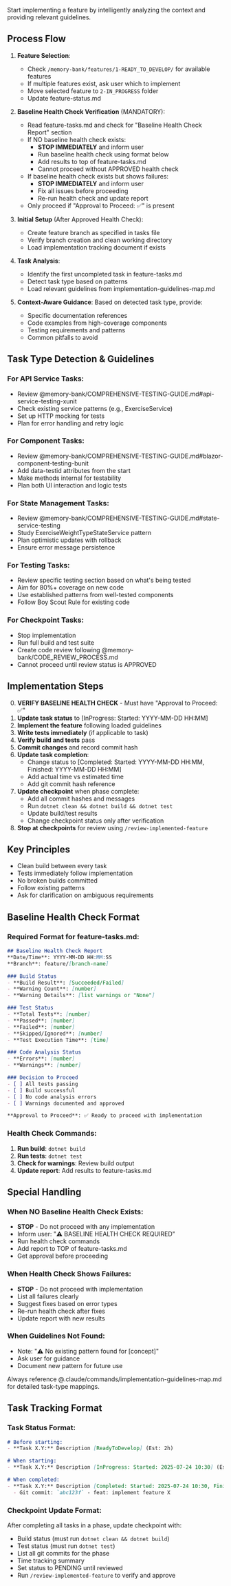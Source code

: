 Start implementing a feature by intelligently analyzing the context and providing relevant guidelines.

## Process Flow

1. **Feature Selection**:
   - Check `/memory-bank/features/1-READY_TO_DEVELOP/` for available features
   - If multiple features exist, ask user which to implement
   - Move selected feature to `2-IN_PROGRESS` folder
   - Update feature-status.md

2. **Baseline Health Check Verification** (MANDATORY):
   - Read feature-tasks.md and check for "Baseline Health Check Report" section
   - If NO baseline health check exists:
     - **STOP IMMEDIATELY** and inform user
     - Run baseline health check using format below
     - Add results to top of feature-tasks.md
     - Cannot proceed without APPROVED health check
   - If baseline health check exists but shows failures:
     - **STOP IMMEDIATELY** and inform user
     - Fix all issues before proceeding
     - Re-run health check and update report
   - Only proceed if "Approval to Proceed: ✅" is present

3. **Initial Setup** (After Approved Health Check):
   - Create feature branch as specified in tasks file
   - Verify branch creation and clean working directory
   - Load implementation tracking document if exists

4. **Task Analysis**:
   - Identify the first uncompleted task in feature-tasks.md
   - Detect task type based on patterns
   - Load relevant guidelines from implementation-guidelines-map.md

5. **Context-Aware Guidance**:
   Based on detected task type, provide:
   - Specific documentation references
   - Code examples from high-coverage components
   - Testing requirements and patterns
   - Common pitfalls to avoid

## Task Type Detection & Guidelines

### For API Service Tasks:
- Review @memory-bank/COMPREHENSIVE-TESTING-GUIDE.md#api-service-testing-xunit
- Check existing service patterns (e.g., ExerciseService)
- Set up HTTP mocking for tests
- Plan for error handling and retry logic

### For Component Tasks:
- Review @memory-bank/COMPREHENSIVE-TESTING-GUIDE.md#blazor-component-testing-bunit
- Add data-testid attributes from the start
- Make methods internal for testability
- Plan both UI interaction and logic tests

### For State Management Tasks:
- Review @memory-bank/COMPREHENSIVE-TESTING-GUIDE.md#state-service-testing
- Study ExerciseWeightTypeStateService pattern
- Plan optimistic updates with rollback
- Ensure error message persistence

### For Testing Tasks:
- Review specific testing section based on what's being tested
- Aim for 80%+ coverage on new code
- Use established patterns from well-tested components
- Follow Boy Scout Rule for existing code

### For Checkpoint Tasks:
- Stop implementation
- Run full build and test suite
- Create code review following @memory-bank/CODE_REVIEW_PROCESS.md
- Cannot proceed until review status is APPROVED

## Implementation Steps

0. **VERIFY BASELINE HEALTH CHECK** - Must have "Approval to Proceed: ✅"
1. **Update task status** to [InProgress: Started: YYYY-MM-DD HH:MM]
2. **Implement the feature** following loaded guidelines
3. **Write tests immediately** (if applicable to task)
4. **Verify build and tests** pass
5. **Commit changes** and record commit hash
6. **Update task completion**:
   - Change status to [Completed: Started: YYYY-MM-DD HH:MM, Finished: YYYY-MM-DD HH:MM]
   - Add actual time vs estimated time
   - Add git commit hash reference
7. **Update checkpoint** when phase complete:
   - Add all commit hashes and messages
   - Run `dotnet clean && dotnet build && dotnet test`
   - Update build/test results
   - Change checkpoint status only after verification
8. **Stop at checkpoints** for review using `/review-implemented-feature`

## Key Principles

- Clean build between every task
- Tests immediately follow implementation
- No broken builds committed
- Follow existing patterns
- Ask for clarification on ambiguous requirements

## Baseline Health Check Format

### Required Format for feature-tasks.md:
```markdown
## Baseline Health Check Report
**Date/Time**: YYYY-MM-DD HH:MM:SS
**Branch**: feature/[branch-name]

### Build Status
- **Build Result**: [Succeeded/Failed]
- **Warning Count**: [number]
- **Warning Details**: [list warnings or "None"]

### Test Status
- **Total Tests**: [number]
- **Passed**: [number]
- **Failed**: [number]
- **Skipped/Ignored**: [number]
- **Test Execution Time**: [time]

### Code Analysis Status
- **Errors**: [number]
- **Warnings**: [number]

### Decision to Proceed
- [ ] All tests passing
- [ ] Build successful
- [ ] No code analysis errors
- [ ] Warnings documented and approved

**Approval to Proceed**: ✅ Ready to proceed with implementation
```

### Health Check Commands:
1. **Run build**: `dotnet build`
2. **Run tests**: `dotnet test`
3. **Check for warnings**: Review build output
4. **Update report**: Add results to feature-tasks.md

## Special Handling

### When NO Baseline Health Check Exists:
- **STOP** - Do not proceed with any implementation
- Inform user: "⚠️ BASELINE HEALTH CHECK REQUIRED"
- Run health check commands
- Add report to TOP of feature-tasks.md
- Get approval before proceeding

### When Health Check Shows Failures:
- **STOP** - Do not proceed with implementation
- List all failures clearly
- Suggest fixes based on error types
- Re-run health check after fixes
- Update report with new results

### When Guidelines Not Found:
- Note: "⚠️ No existing pattern found for [concept]"
- Ask user for guidance
- Document new pattern for future use

Always reference @.claude/commands/implementation-guidelines-map.md for detailed task-type mappings.

## Task Tracking Format

### Task Status Format:
```markdown
# Before starting:
- **Task X.Y:** Description [ReadyToDevelop] (Est: 2h)

# When starting:
- **Task X.Y:** Description [InProgress: Started: 2025-07-24 10:30] (Est: 2h)

# When completed:
- **Task X.Y:** Description [Completed: Started: 2025-07-24 10:30, Finished: 2025-07-24 11:45] (Est: 2h, Actual: 1h 15m)
  - Git commit: `abc123f` - feat: implement feature X
```

### Checkpoint Update Format:
After completing all tasks in a phase, update checkpoint with:
- Build status (must run `dotnet clean && dotnet build`)
- Test status (must run `dotnet test`)
- List all git commits for the phase
- Time tracking summary
- Set status to PENDING until reviewed
- Run `/review-implemented-feature` to verify and approve